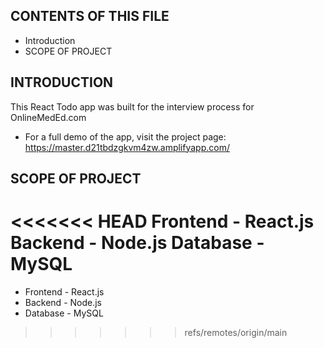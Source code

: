CONTENTS OF THIS FILE
---------------------

 * Introduction
 * SCOPE OF PROJECT


INTRODUCTION
------------

This React Todo app was built for the interview process for OnlineMedEd.com

 * For a full demo of the app, visit the project page:
    https://master.d21tbdzgkvm4zw.amplifyapp.com/


SCOPE OF PROJECT
------------
<<<<<<< HEAD
Frontend - React.js
Backend - Node.js
Database - MySQL
=======
* Frontend - React.js
* Backend - Node.js
* Database - MySQL
>>>>>>> refs/remotes/origin/main
